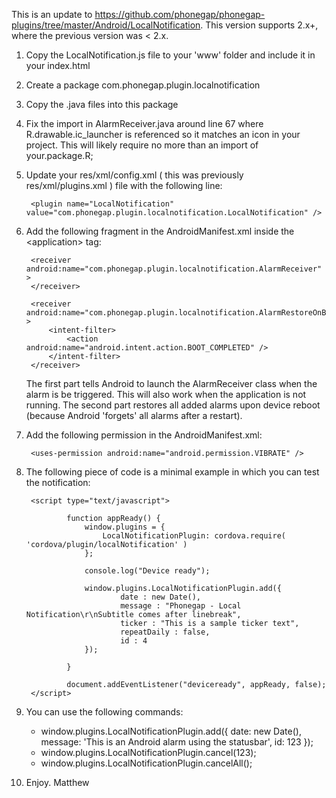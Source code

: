 This is an update to https://github.com/phonegap/phonegap-plugins/tree/master/Android/LocalNotification. This version supports 2.x+, where the previous version was &lt; 2.x.

1. Copy the LocalNotification.js file to your 'www' folder and include it in your index.html
2. Create a package com.phonegap.plugin.localnotification
3. Copy the .java files into this package
4. Fix the import in AlarmReceiver.java around line 67 where R.drawable.ic_launcher is referenced so it matches an icon in your project. This will likely require no more than an import of your.package.R;
5. Update your res/xml/config.xml ( this was previously res/xml/plugins.xml ) file with the following line:

        <plugin name="LocalNotification" value="com.phonegap.plugin.localnotification.LocalNotification" />

6. Add the following fragment in the AndroidManifest.xml inside the &lt;application&gt; tag:

        <receiver android:name="com.phonegap.plugin.localnotification.AlarmReceiver" >
        </receiver>
		
        <receiver android:name="com.phonegap.plugin.localnotification.AlarmRestoreOnBoot" >
            <intent-filter>
                <action android:name="android.intent.action.BOOT_COMPLETED" />
            </intent-filter>
        </receiver>
    
    The first part tells Android to launch the AlarmReceiver class when the alarm is be triggered. This will also work when the application is not running.
	The second part restores all added alarms upon device reboot (because Android 'forgets' all alarms after a restart).

7. Add the following permission in the AndroidManifest.xml:

        <uses-permission android:name="android.permission.VIBRATE" />
	
8. The following piece of code is a minimal example in which you can test the notification:

      	<script type="text/javascript">

                function appReady() {
                	window.plugins = {
			        	LocalNotificationPlugin: cordova.require( 'cordova/plugin/localNotification' )
			        };
                        
                    console.log("Device ready");
                    
                    window.plugins.LocalNotificationPlugin.add({
                            date : new Date(),
                            message : "Phonegap - Local Notification\r\nSubtitle comes after linebreak",
                            ticker : "This is a sample ticker text",
                            repeatDaily : false,
                            id : 4
                    });
                      
                }

                document.addEventListener("deviceready", appReady, false);
        </script>
		
9. You can use the following commands:

	- window.plugins.LocalNotificationPlugin.add({ date: new Date(), message: 'This is an Android alarm using the statusbar', id: 123 });
	- window.plugins.LocalNotificationPlugin.cancel(123); 
	- window.plugins.LocalNotificationPlugin.cancelAll();
		
10. Enjoy. Matthew
